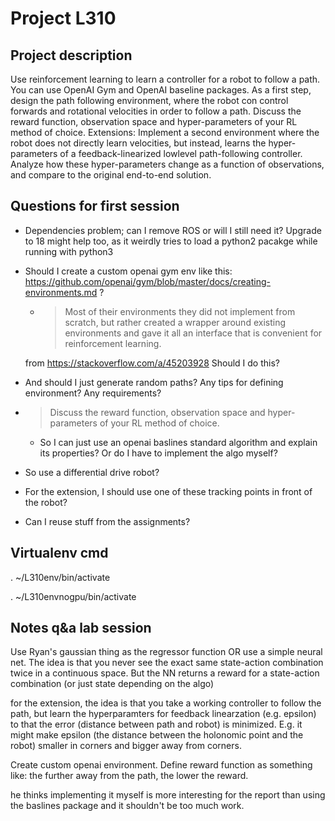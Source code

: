 # Project L310
## Project description
Use reinforcement learning to learn a controller for a robot to follow a path. You can use OpenAI Gym and OpenAI baseline packages. As a first step, design the path following environment, where the robot con control forwards and rotational velocities in order to follow a path. Discuss the reward function, observation space and hyper-parameters of your RL
method of choice. Extensions: Implement a second environment where the robot does not directly learn velocities, but instead, learns the hyper-parameters of a feedback-linearized lowlevel path-following controller. Analyze how these hyper-parameters change as a function of observations, and compare to the original end-to-end solution.

## Questions for first session
* Dependencies problem; can I remove ROS or will I still need it? Upgrade to 18 might help too, as it weirdly tries to load a python2 pacakge while running with python3
* Should I create a custom openai gym env like this: https://github.com/openai/gym/blob/master/docs/creating-environments.md ?
    * > Most of their environments they did not implement from scratch, but rather created a wrapper around existing environments and gave it all an interface that is convenient for reinforcement learning.

    from https://stackoverflow.com/a/45203928
    Should I do this?
* And should I just generate random paths? Any tips for defining environment? Any requirements?
* > Discuss the reward function, observation space and hyper-parameters of your RL
method of choice.
    * So I can just use an openai baslines standard algorithm and explain its properties? Or do I have to implement the algo myself?
* So use a differential drive robot?
* For the extension, I should use one of these tracking points in front of the robot? 
* Can I reuse stuff from the assignments?



## Virtualenv cmd
. ~/L310env/bin/activate

. ~/L310envnogpu/bin/activate

## Notes q&a lab session
Use Ryan's gaussian thing as the regressor function OR use a simple neural net. The idea is that you never see the exact same state-action combination twice in a continuous space. But the NN returns a reward for a state-action combination (or just state depending on the algo)

for the extension, the idea is that you take a working controller to follow the path, but learn the hyperparamters for feedback linearzation (e.g. epsilon) to that the error (distance between path and robot) is minimized. E.g. it might make epsilon (the distance between the holonomic point and the robot) smaller in corners and bigger away from corners.

Create custom openai environment. Define reward function as something like: the further away from the path, the lower the reward.

he thinks implementing it myself is more interesting for the report than using the baslines package and it shouldn't be too much work.